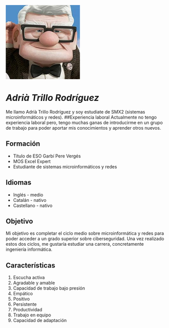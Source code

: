![Image](fotito.jpg) 
# **_Adrià Trillo Rodríguez_**
Me llamo Adrià Trillo Rodríguez y soy estudiate de SMX2 (sistemas microinformáticos y redes).
##Experiencia laboral
Actualmente no tengo experiencia laboral pero, tengo muchas ganas de introducirme en un grupo de trabajo para poder aportar mis conocimientos y aprender otros nuevos. 

## **Formación**
- Título de ESO Garbí Pere Vergés
- MOS Excel Expert
- Estudiante de sistemas microinformáticos y redes

## **Idiomas**
- Inglés - medio
- Catalán - nativo
- Castellano - nativo

## **Objetivo**
Mi objetivo es completar el ciclo medio sobre microinformática y redes para poder acceder a un grado superior sobre ciberseguridad. Una vez realizado estos dos ciclos, me gustaría estudiar una carrera, concretamente ingeniería informática. 

## **Características**
1. Escucha activa 
2. Agradable y amable 
3. Capacidad de trabajo bajo presión 
4. Empático
5. Positivo
6. Persistente
7. Productividad
8. Trabajo en equipo
9. Capacidad de adaptación
